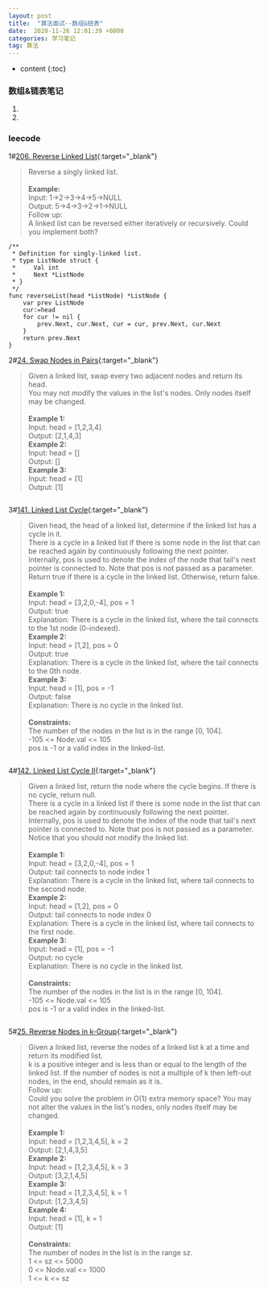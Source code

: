```yaml
---
layout: post
title:  "算法面试--数组&链表"
date:  2020-11-26 12:01:39 +0800 
categories: 学习笔记
tag: 算法
---
```



* content
{:toc}


### 数组&链表笔记
1.	
2.	

### leecode 
1#[206. Reverse Linked List](https://leetcode.com/problems/reverse-linked-list/){:target="_blank"}  
>Reverse a singly linked list.<br>
<br><b>Example:</b>
<br>Input: 1->2->3->4->5->NULL
<br>Output: 5->4->3->2->1->NULL
<br>Follow up:
<br>A linked list can be reversed either iteratively or recursively. Could you implement both?

```
/**
 * Definition for singly-linked list.
 * type ListNode struct {
 *     Val int
 *     Next *ListNode
 * }
 */
func reverseList(head *ListNode) *ListNode {
    var prev ListNode
    cur:=head
	for cur != nil {
		prev.Next, cur.Next, cur = cur, prev.Next, cur.Next
	}
	return prev.Next
}
```

2#[24. Swap Nodes in Pairs](https://leetcode.com/problems/swap-nodes-in-pairs/){:target="_blank"}

>Given a linked list, swap every two adjacent nodes and return its head.
<br>You may not modify the values in the list's nodes. Only nodes itself may be changed.<br>
<br><b>Example 1:</b>
<br>Input: head = [1,2,3,4]
<br>Output: [2,1,4,3]
<br><b>Example 2:</b>
<br>Input: head = []
<br>Output: []
<br><b>Example 3:</b>
<br>Input: head = [1]
<br>Output: [1]

```

```

3#[141. Linked List Cycle](https://leetcode.com/problems/linked-list-cycle/){:target="_blank"}


>Given head, the head of a linked list, determine if the linked list has a cycle in it.
<br>There is a cycle in a linked list if there is some node in the list that can be reached again by continuously following the next pointer. Internally, pos is used to denote the index of the node that tail's next pointer is connected to. Note that pos is not passed as a parameter.
<br>Return true if there is a cycle in the linked list. Otherwise, return false.<br>
<br><b>Example 1:</b>
<br>Input: head = [3,2,0,-4], pos = 1
<br>Output: true
<br>Explanation: There is a cycle in the linked list, where the tail connects to the 1st node (0-indexed).
<br><b>Example 2:</b>
<br>Input: head = [1,2], pos = 0
<br>Output: true
<br>Explanation: There is a cycle in the linked list, where the tail connects to the 0th node.
<br><b>Example 3:</b>
<br>Input: head = [1], pos = -1
<br>Output: false
<br>Explanation: There is no cycle in the linked list.
<br><br><b>Constraints:</b>
<br>The number of the nodes in the list is in the range [0, 104].
<br>-105 <= Node.val <= 105
<br>pos is -1 or a valid index in the linked-list.


```

```

4#[142. Linked List Cycle II](https://leetcode.com/problems/linked-list-cycle-ii/){:target="_blank"}

>Given a linked list, return the node where the cycle begins. If there is no cycle, return null.
<br>There is a cycle in a linked list if there is some node in the list that can be reached again by continuously following the next pointer. Internally, pos is used to denote the index of the node that tail's next pointer is connected to. Note that pos is not passed as a parameter.
<br>Notice that you should not modify the linked list.
<br><br><b>Example 1:</b>
<br>Input: head = [3,2,0,-4], pos = 1
<br>Output: tail connects to node index 1
<br>Explanation: There is a cycle in the linked list, where tail connects to the second node.
<br><b>Example 2:</b>
<br>Input: head = [1,2], pos = 0
<br>Output: tail connects to node index 0
<br>Explanation: There is a cycle in the linked list, where tail connects to the first node.
<br><b>Example 3:</b>
<br>Input: head = [1], pos = -1
<br>Output: no cycle
<br>Explanation: There is no cycle in the linked list.
<br><br><b>Constraints:</b>
<br>The number of the nodes in the list is in the range [0, 104].
<br>-105 <= Node.val <= 105
<br>pos is -1 or a valid index in the linked-list.

```

```

5#[25. Reverse Nodes in k-Group](https://leetcode.com/problems/reverse-nodes-in-k-group/){:target="_blank"}

>Given a linked list, reverse the nodes of a linked list k at a time and return its modified list.
<br>k is a positive integer and is less than or equal to the length of the linked list. If the number of nodes is not a multiple of k then left-out nodes, in the end, should remain as it is.
<br>Follow up:
<br>Could you solve the problem in O(1) extra memory space?
You may not alter the values in the list's nodes, only nodes itself may be changed.
<br><br><b>Example 1:</b>
<br>Input: head = [1,2,3,4,5], k = 2
<br>Output: [2,1,4,3,5]
<br><b>Example 2:</b>
<br>Input: head = [1,2,3,4,5], k = 3
<br>Output: [3,2,1,4,5]
<br><b>Example 3:</b>
<br>Input: head = [1,2,3,4,5], k = 1
<br>Output: [1,2,3,4,5]
<br><b>Example 4:</b>
<br>Input: head = [1], k = 1
<br>Output: [1]
<br><br><b>Constraints:</b>
<br>The number of nodes in the list is in the range sz.
<br>1 <= sz <= 5000
<br>0 <= Node.val <= 1000
<br>1 <= k <= sz

```

```

